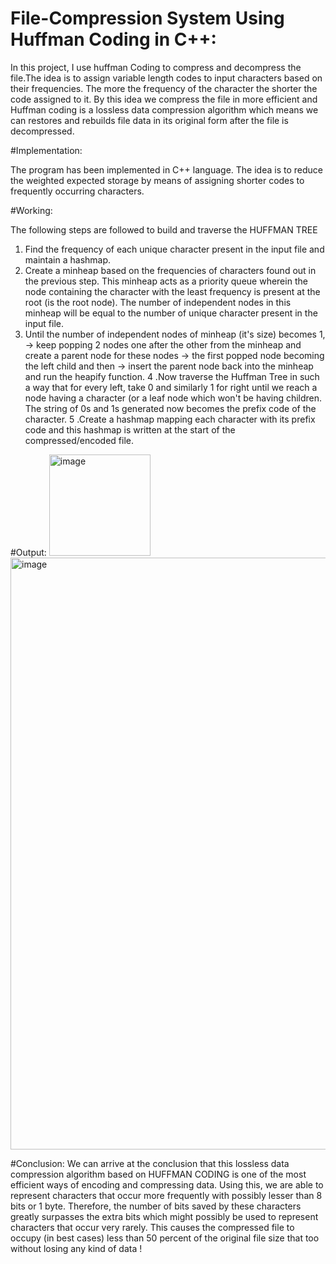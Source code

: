 # File-Compression System Using Huffman Coding in C++:

In this project, I use huffman Coding to compress and decompress the file.The idea is to assign variable length codes to input characters based on their frequencies. The more the frequency of the character the shorter the code assigned to it.
By this idea we compress the file in more efficient and Huffman coding is a lossless data compression algorithm which means we can restores and rebuilds file data in its original form after the file is decompressed.


#Implementation:

The program has been implemented in C++ language. The idea is to reduce the weighted expected storage by means of assigning shorter codes to frequently occurring characters.


#Working:

The following steps are followed to build and traverse the HUFFMAN TREE

1. Find the frequency of each unique character present in the input file and maintain a hashmap.
2. Create a minheap based on the frequencies of characters found out in the previous step. This minheap acts as a priority queue wherein the node containing the character with the least frequency is present at the root (is the root node). The number of independent nodes in this minheap will be equal to the number of unique character present in the input file.
3. Until the number of independent nodes of minheap (it's size) becomes 1, -> keep popping 2 nodes one after the other from the minheap and create a parent node for these nodes -> the first popped node becoming the left child and then -> insert the parent node back into the minheap and run the heapify function.
4 .Now traverse the Huffman Tree in such a way that for every left, take 0 and similarly 1 for right until we reach a node having a character (or a leaf node which won't be having children. The string of 0s and 1s generated now becomes the prefix code of the character.
5 .Create a hashmap mapping each character with its prefix code and this hashmap is written at the start of the compressed/encoded file.


#Output:
<img width="162" alt="image" src="https://user-images.githubusercontent.com/88614647/220401719-c9c2ff24-2b3e-424b-ad7d-7cc69ca8c105.png">
<img width="947" alt="image" src="https://user-images.githubusercontent.com/88614647/220401852-c57d2d11-e889-4575-bf1a-4f108b30b971.png">





#Conclusion:
We can arrive at the conclusion that this lossless data compression algorithm based on HUFFMAN CODING is one of the most efficient ways of encoding and compressing data. Using this, we are able to represent characters that occur more frequently with possibly lesser than 8 bits or 1 byte. Therefore, the number of bits saved by these characters greatly surpasses the extra bits which might possibly be used to represent characters that occur very rarely. This causes the compressed file to occupy (in best cases) less than 50 percent of the original file size that too without losing any kind of data !
